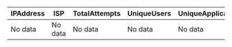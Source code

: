 | IPAddress | ISP | TotalAttempts | UniqueUsers | UniqueApplications | SuccessfulLogins | FailedLogins | RiskySignIns | HighRiskSignIns | MediumRiskSignIns | InteractiveLogins | NonInteractiveLogins | FirstSeen | LastSeen | UniqueCountries | UniqueCities | UsersList | ApplicationsList | CountriesList | RiskEvents |
| --- | --- | --- | --- | --- | --- | --- | --- | --- | --- | --- | --- | --- | --- | --- | --- | --- | --- | --- | --- |
| No data | No data | No data | No data | No data | No data | No data | No data | No data | No data | No data | No data | No data | No data | No data | No data | No data | No data | No data | No data |
